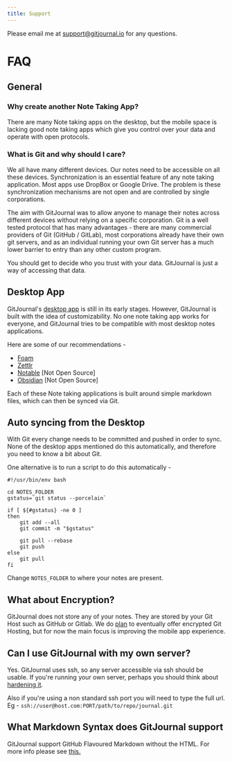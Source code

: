 ```yaml
---
title: Support
---
```


Please email me at [support@gitjournal.io](mailto:support@gitjournal.io) for any questions.

# FAQ

## General

### Why create another Note Taking App?

There are many Note taking apps on the desktop, but the mobile space is lacking good note taking apps which give you control over your data and operate with open protocols.

### What is Git and why should I care?

We all have many different devices. Our notes need to be accessible on all these devices. Synchronization is an essential feature of any note taking application. Most apps use DropBox or Google Drive. The problem is these synchronization mechanisms are not open and are controlled by single corporations.

The aim with GitJournal was to allow anyone to manage their notes across different devices without relying on a specific corporation. Git is a well tested protocol that has many advantages - there are many commercial providers of Git (GitHub / GitLab), most corporations already have their own git servers, and as an individual running your own Git server has a much lower barrier to entry than any other custom program.

You should get to decide who you trust with your data. GitJournal is just a way of accessing that data.

## Desktop App

GitJournal's [desktop app](https://github.com/GitJournal/GitJournal/issues/137) is still in its early stages. However, GitJournal is built with the idea of customizability. No one note taking app works for everyone, and GitJournal tries to be compatible with most desktop notes applications.

Here are some of our recommendations -

* [Foam](https://foambubble.github.io/foam/)
* [Zettlr](https://zettlr.com)
* [Notable](https://notable.app/) [Not Open Source]
* [Obsidian](https://obsidian.md/) [Not Open Source]

Each of these Note taking applications is built around simple markdown files, which can then be synced via Git.

## Auto syncing from the Desktop

With Git every change needs to be committed and pushed in order to sync. None of the desktop apps mentioned do this automatically, and therefore you need to know a bit about Git.

One alternative is to run a script to do this automatically -

```
#!/usr/bin/env bash

cd NOTES_FOLDER
gstatus=`git status --porcelain`

if [ ${#gstatus} -ne 0 ]
then
    git add --all
    git commit -m "$gstatus"

	git pull --rebase
    git push
else
	git pull
fi
```

Change `NOTES_FOLDER` to where your notes are present.

## What about Encryption?

GitJournal does not store any of your notes. They are stored by your Git Host such as GitHub or Gitlab. We do [plan](https://github.com/GitJournal/GitJournal/issues/182) to eventually offer encrypted Git Hosting, but for now the main focus is improving the mobile app experience.

## Can I use GitJournal with my own server?

Yes. GitJournal uses ssh, so any server accessible via ssh should be usable. If you're running your own server, perhaps you should think about [hardening it](https://www.sshaudit.com/hardening_guides.html).

Also if you're using a non standard ssh port you will need to type the full url. Eg - `ssh://user@host.com:PORT/path/to/repo/journal.git`

## What Markdown Syntax does GitJournal support

GitJournal support GitHub Flavoured Markdown without the HTML. For more info please see [this.](https://www.markdownguide.org/tools/gitjournal/)
